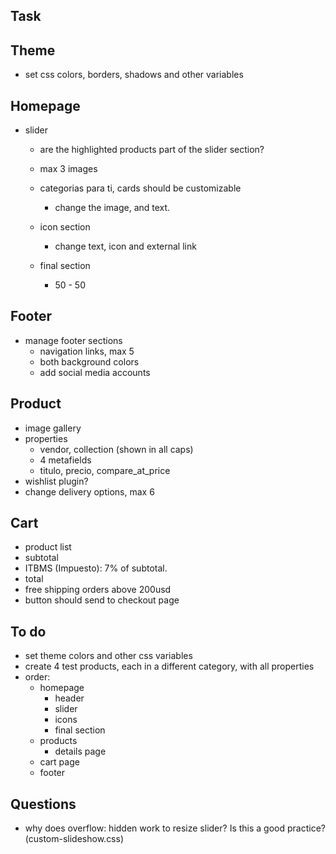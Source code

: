 ## Task

## Theme

- set css colors, borders, shadows and other variables

## Homepage

- slider

  - are the highlighted products part of the slider section?
  - max 3 images

  - categorias para ti, cards should be customizable
    - change the image, and text.
  - icon section
    - change text, icon and external link
  - final section
    - 50 - 50

## Footer

- manage footer sections
  - navigation links, max 5
  - both background colors
  - add social media accounts

## Product

- image gallery
- properties
  - vendor, collection (shown in all caps)
  - 4 metafields
  - titulo, precio, compare_at_price
- wishlist plugin?
- change delivery options, max 6

## Cart

- product list
- subtotal
- ITBMS (Impuesto): 7% of subtotal.
- total
- free shipping orders above 200usd
- button should send to checkout page

## To do

- set theme colors and other css variables
- create 4 test products, each in a different category, with all properties
- order:
  - homepage
    - header
    - slider
    - icons
    - final section
  - products
    - details page
  - cart page
  - footer

## Questions

- why does overflow: hidden work to resize slider? Is this a good practice? (custom-slideshow.css)
